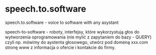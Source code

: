 # speech.to.software
speech.to.software - voice to software with any asystant


speech-to-software - roboty, interfejsy, które wykorzystują głos do wytworzenia oprogramowania (nie mylić z zapytaniem do bazy - QUERY) czyli np. mówimy do aystenta głosowego, utwórz pod domeną xxx.com stronę www z informacja o ofercie i kontakcie do firmy. 
